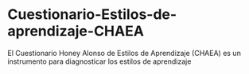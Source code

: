 # Cuestionario-Estilos-de-aprendizaje-CHAEA
El Cuestionario Honey Alonso de Estilos de Aprendizaje (CHAEA) es un instrumento para diagnosticar los estilos de aprendizaje

